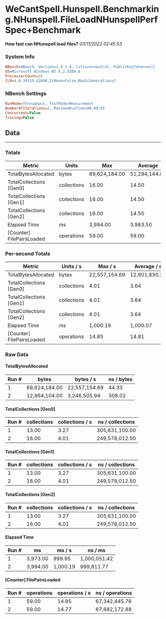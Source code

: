 ﻿# WeCantSpell.Hunspell.Benchmarking.NHunspell.FileLoadNHunspellPerfSpec+Benchmark
__How fast can NHunspell load files?__
_03/11/2022 02:45:53_
### System Info
```ini
NBench=NBench, Version=2.0.1.0, Culture=neutral, PublicKeyToken=null
OS=Microsoft Windows NT 6.2.9200.0
ProcessorCount=16
CLR=4.0.30319.42000,IsMono=False,MaxGcGeneration=2
```

### NBench Settings
```ini
RunMode=Throughput, TestMode=Measurement
NumberOfIterations=2, MaximumRunTime=00:00:01
Concurrent=False
Tracing=False
```

## Data
-------------------

### Totals
|          Metric |           Units |             Max |         Average |             Min |          StdDev |
|---------------- |---------------- |---------------- |---------------- |---------------- |---------------- |
|TotalBytesAllocated |           bytes |   89,624,184.00 |   51,294,144.00 |   12,964,104.00 |   54,206,862.41 |
|TotalCollections [Gen0] |     collections |           16.00 |           14.50 |           13.00 |            2.12 |
|TotalCollections [Gen1] |     collections |           16.00 |           14.50 |           13.00 |            2.12 |
|TotalCollections [Gen2] |     collections |           16.00 |           14.50 |           13.00 |            2.12 |
|    Elapsed Time |              ms |        3,994.00 |        3,983.50 |        3,973.00 |           14.85 |
|[Counter] FilePairsLoaded |      operations |           59.00 |           59.00 |           59.00 |            0.00 |

### Per-second Totals
|          Metric |       Units / s |         Max / s |     Average / s |         Min / s |      StdDev / s |
|---------------- |---------------- |---------------- |---------------- |---------------- |---------------- |
|TotalBytesAllocated |           bytes |   22,557,154.69 |   12,901,830.31 |    3,246,505.94 |   13,654,690.68 |
|TotalCollections [Gen0] |     collections |            4.01 |            3.64 |            3.27 |            0.52 |
|TotalCollections [Gen1] |     collections |            4.01 |            3.64 |            3.27 |            0.52 |
|TotalCollections [Gen2] |     collections |            4.01 |            3.64 |            3.27 |            0.52 |
|    Elapsed Time |              ms |        1,000.19 |        1,000.07 |          999.95 |            0.17 |
|[Counter] FilePairsLoaded |      operations |           14.85 |           14.81 |           14.77 |            0.05 |

### Raw Data
#### TotalBytesAllocated
|           Run # |           bytes |       bytes / s |      ns / bytes |
|---------------- |---------------- |---------------- |---------------- |
|               1 |   89,624,184.00 |   22,557,154.69 |           44.33 |
|               2 |   12,964,104.00 |    3,246,505.94 |          308.02 |

#### TotalCollections [Gen0]
|           Run # |     collections | collections / s |ns / collections |
|---------------- |---------------- |---------------- |---------------- |
|               1 |           13.00 |            3.27 |  305,631,100.00 |
|               2 |           16.00 |            4.01 |  249,578,012.50 |

#### TotalCollections [Gen1]
|           Run # |     collections | collections / s |ns / collections |
|---------------- |---------------- |---------------- |---------------- |
|               1 |           13.00 |            3.27 |  305,631,100.00 |
|               2 |           16.00 |            4.01 |  249,578,012.50 |

#### TotalCollections [Gen2]
|           Run # |     collections | collections / s |ns / collections |
|---------------- |---------------- |---------------- |---------------- |
|               1 |           13.00 |            3.27 |  305,631,100.00 |
|               2 |           16.00 |            4.01 |  249,578,012.50 |

#### Elapsed Time
|           Run # |              ms |          ms / s |         ns / ms |
|---------------- |---------------- |---------------- |---------------- |
|               1 |        3,973.00 |          999.95 |    1,000,051.42 |
|               2 |        3,994.00 |        1,000.19 |      999,811.77 |

#### [Counter] FilePairsLoaded
|           Run # |      operations |  operations / s | ns / operations |
|---------------- |---------------- |---------------- |---------------- |
|               1 |           59.00 |           14.85 |   67,342,445.76 |
|               2 |           59.00 |           14.77 |   67,682,172.88 |


